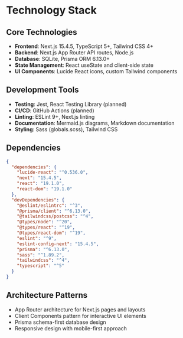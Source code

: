 # Technology Stack

## Core Technologies
- **Frontend**: Next.js 15.4.5, TypeScript 5+, Tailwind CSS 4+
- **Backend**: Next.js App Router API routes, Node.js
- **Database**: SQLite, Prisma ORM 6.13.0+
- **State Management**: React useState and client-side state
- **UI Components**: Lucide React icons, custom Tailwind components

## Development Tools
- **Testing**: Jest, React Testing Library (planned)
- **CI/CD**: GitHub Actions (planned)
- **Linting**: ESLint 9+, Next.js linting
- **Documentation**: Mermaid.js diagrams, Markdown documentation
- **Styling**: Sass (globals.scss), Tailwind CSS

## Dependencies
```json
{
  "dependencies": {
    "lucide-react": "^0.536.0",
    "next": "15.4.5",
    "react": "19.1.0",
    "react-dom": "19.1.0"
  },
  "devDependencies": {
    "@eslint/eslintrc": "^3",
    "@prisma/client": "^6.13.0",
    "@tailwindcss/postcss": "^4",
    "@types/node": "^20",
    "@types/react": "^19",
    "@types/react-dom": "^19",
    "eslint": "^9",
    "eslint-config-next": "15.4.5",
    "prisma": "^6.13.0",
    "sass": "^1.89.2",
    "tailwindcss": "^4",
    "typescript": "^5"
  }
}
```

## Architecture Patterns
- App Router architecture for Next.js pages and layouts
- Client Components pattern for interactive UI elements
- Prisma schema-first database design
- Responsive design with mobile-first approach
